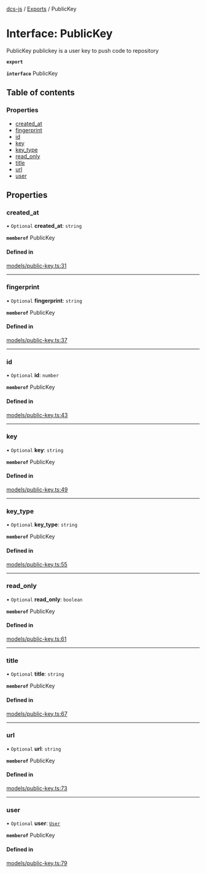 [dcs-js](../README.md) / [Exports](../modules.md) / PublicKey

# Interface: PublicKey

PublicKey publickey is a user key to push code to repository

**`export`**

**`interface`** PublicKey

## Table of contents

### Properties

- [created\_at](PublicKey.md#created_at)
- [fingerprint](PublicKey.md#fingerprint)
- [id](PublicKey.md#id)
- [key](PublicKey.md#key)
- [key\_type](PublicKey.md#key_type)
- [read\_only](PublicKey.md#read_only)
- [title](PublicKey.md#title)
- [url](PublicKey.md#url)
- [user](PublicKey.md#user)

## Properties

### <a id="created_at" name="created_at"></a> created\_at

• `Optional` **created\_at**: `string`

**`memberof`** PublicKey

#### Defined in

[models/public-key.ts:31](https://github.com/unfoldingWord/dcs-js/blob/dd84989/models/public-key.ts#L31)

___

### <a id="fingerprint" name="fingerprint"></a> fingerprint

• `Optional` **fingerprint**: `string`

**`memberof`** PublicKey

#### Defined in

[models/public-key.ts:37](https://github.com/unfoldingWord/dcs-js/blob/dd84989/models/public-key.ts#L37)

___

### <a id="id" name="id"></a> id

• `Optional` **id**: `number`

**`memberof`** PublicKey

#### Defined in

[models/public-key.ts:43](https://github.com/unfoldingWord/dcs-js/blob/dd84989/models/public-key.ts#L43)

___

### <a id="key" name="key"></a> key

• `Optional` **key**: `string`

**`memberof`** PublicKey

#### Defined in

[models/public-key.ts:49](https://github.com/unfoldingWord/dcs-js/blob/dd84989/models/public-key.ts#L49)

___

### <a id="key_type" name="key_type"></a> key\_type

• `Optional` **key\_type**: `string`

**`memberof`** PublicKey

#### Defined in

[models/public-key.ts:55](https://github.com/unfoldingWord/dcs-js/blob/dd84989/models/public-key.ts#L55)

___

### <a id="read_only" name="read_only"></a> read\_only

• `Optional` **read\_only**: `boolean`

**`memberof`** PublicKey

#### Defined in

[models/public-key.ts:61](https://github.com/unfoldingWord/dcs-js/blob/dd84989/models/public-key.ts#L61)

___

### <a id="title" name="title"></a> title

• `Optional` **title**: `string`

**`memberof`** PublicKey

#### Defined in

[models/public-key.ts:67](https://github.com/unfoldingWord/dcs-js/blob/dd84989/models/public-key.ts#L67)

___

### <a id="url" name="url"></a> url

• `Optional` **url**: `string`

**`memberof`** PublicKey

#### Defined in

[models/public-key.ts:73](https://github.com/unfoldingWord/dcs-js/blob/dd84989/models/public-key.ts#L73)

___

### <a id="user" name="user"></a> user

• `Optional` **user**: [`User`](User.md)

**`memberof`** PublicKey

#### Defined in

[models/public-key.ts:79](https://github.com/unfoldingWord/dcs-js/blob/dd84989/models/public-key.ts#L79)
